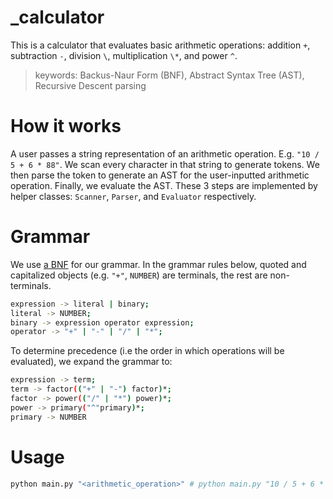 # _calculator
This is a calculator that evaluates basic arithmetic operations: addition `+`, subtraction `-`, division `\`, multiplication `\*`, and power `^`.
> keywords: Backus-Naur Form (BNF), Abstract Syntax Tree (AST), Recursive Descent parsing

# How it works
A user passes a string representation of an arithmetic operation. E.g. `"10 / 5 + 6 * 88"`. We scan every character in that string to generate tokens. We then parse the token to generate an AST for the user-inputted arithmetic operation. Finally, we evaluate the AST. These 3 steps are implemented by helper classes: `Scanner`, `Parser`, and `Evaluator` respectively.

# Grammar
We use [a BNF](https://en.wikipedia.org/wiki/Backus%E2%80%93Naur_form) for our grammar. In the grammar rules below, quoted and capitalized objects (e.g. `"+"`, `NUMBER`) are terminals, the rest are non-terminals.
```sh
expression -> literal | binary;
literal -> NUMBER;
binary -> expression operator expression;
operator -> "+" | "-" | "/" | "*";
```

To determine precedence (i.e the order in which operations will be evaluated), we expand the grammar to:
```sh
expression -> term;
term -> factor(("+" | "-") factor)*;
factor -> power(("/" | "*") power)*;
power -> primary("^"primary)*;
primary -> NUMBER
```

# Usage
```sh
python main.py "<arithmetic_operation>" # python main.py "10 / 5 + 6 * 88"
```
